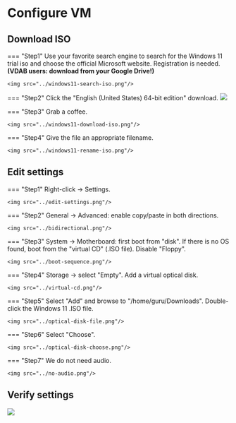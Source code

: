 # Configure VM

## Download ISO
=== "Step1"
    Use your favorite search engine to search for the Windows 11 trial iso and choose the official Microsoft website. Registration is needed.
    **(VDAB users: download from your Google Drive!)**

    <img src="../windows11-search-iso.png"/>

=== "Step2"
    Click the "English (United States) 64-bit edition" download.
    <img src="../windows11-select-product-language.png"/>

=== "Step3"
    Grab a coffee.

    <img src="../windows11-download-iso.png"/>

=== "Step4"
    Give the file an appropriate filename.

    <img src="../windows11-rename-iso.png"/>


## Edit settings

=== "Step1"
    Right-click -> Settings.

    <img src="../edit-settings.png"/>

=== "Step2"
    General -> Advanced: enable copy/paste in both directions.

    <img src="../bidirectional.png"/>

=== "Step3"
    System -> Motherboard: first boot from "disk". If there is no OS found, boot from the "virtual CD" (.ISO file). Disable "Floppy".

    <img src="../boot-sequence.png"/>

=== "Step4"
    Storage -> select "Empty". Add a virtual optical disk.

    <img src="../virtual-cd.png"/>

=== "Step5"
    Select "Add" and browse to "/home/guru/Downloads". Double-click the Windows 11 .ISO file.

    <img src="../optical-disk-file.png"/>

=== "Step6"
    Select "Choose".

    <img src="../optical-disk-choose.png"/>

=== "Step7"
    We do not need audio.

    <img src="../no-audio.png"/>


## Verify settings

<img src="../verify-configure-vm.png"/>